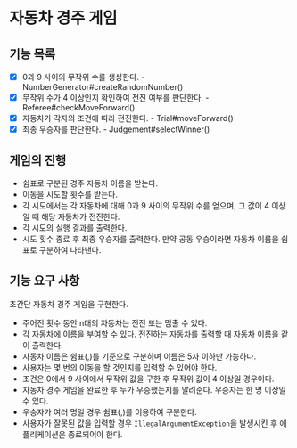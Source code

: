 # 자동차 경주 게임

## 기능 목록

- [X] 0과 9 사이의 무작위 수를 생성한다. - NumberGenerator#createRandomNumber()
- [X] 무작위 수가 4 이상인지 확인하여 전진 여부를 판단한다. - Referee#checkMoveForward()
- [X] 자동차가 각자의 조건에 따라 전진한다. - Trial#moveForward()
- [X] 최종 우승자를 판단한다. - Judgement#selectWinner()

## 게임의 진행

- 쉼표로 구분된 경주 자동차 이름을 받는다.
- 이동을 시도할 횟수를 받는다.
- 각 시도에서는 각 자동차에 대해 0과 9 사이의 무작위 수를 얻으며, 그 값이 4 이상일 때 해당 자동차가 전진한다.
- 각 시도의 실행 결과를 출력한다.
- 시도 횟수 종료 후 최종 우승자를 출력한다. 만약 공동 우승이라면 자동차 이름을 쉼표로 구분하여 나타낸다.

## 기능 요구 사항

초간단 자동차 경주 게임을 구현한다.

- 주어진 횟수 동안 n대의 자동차는 전진 또는 멈출 수 있다.
- 각 자동차에 이름을 부여할 수 있다. 전진하는 자동차를 출력할 때 자동차 이름을 같이 출력한다.
- 자동차 이름은 쉼표(,)를 기준으로 구분하며 이름은 5자 이하만 가능하다.
- 사용자는 몇 번의 이동을 할 것인지를 입력할 수 있어야 한다.
- 조건은 0에서 9 사이에서 무작위 값을 구한 후 무작위 값이 4 이상일 경우이다.
- 자동차 경주 게임을 완료한 후 누가 우승했는지를 알려준다. 우승자는 한 명 이상일 수 있다.
- 우승자가 여러 명일 경우 쉼표(,)를 이용하여 구분한다.
- 사용자가 잘못된 값을 입력할 경우 `IllegalArgumentException`을 발생시킨 후 애플리케이션은 종료되어야 한다.